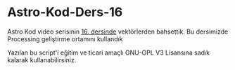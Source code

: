 # Astro-Kod-Ders-16
Astro Kod video serisinin [16. dersinde](https://youtu.be/) vektörlerden bahsettik. Bu dersimizde Processing geliştirme ortamını kullandık

Yazılan bu script'i eğitim ve ticari amaçlı GNU-GPL V3 Lisansına sadık kalarak kullanabilirsiniz.
